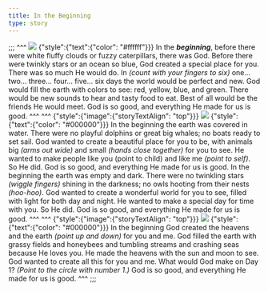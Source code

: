 ```yaml
---
title: In the Beginning
type: story
---
```


;;;
^^^
![](https://sabbath-school-resources-assets.adventech.io/en/devo/test/blocks/story1.png)
{"style":{"text":{"color": "#ffffff"}}}
In the _**beginning**_, before there were white fluffy clouds or fuzzy caterpillars, there was God. Before there were twinkly stars or an ocean so blue, God created a special place for you. There was so much He would do. In _(count with your fingers to six)_ one... two... three... four... five... six days the world would be perfect and new.  God would fill the earth with colors to see: red, yellow, blue, and green. There would be new sounds to hear and tasty food to eat. Best of all would be the friends He would meet. God is so good, and everything He made for us is good.
^^^
^^^
{"style":{"image":{"storyTextAlign": "top"}}}
![](https://sabbath-school-resources-assets.adventech.io/en/devo/test/blocks/story2.png)
{"style":{"text":{"color": "#000000"}}}
In the beginning the earth was covered in water. There were no playful dolphins or great big whales; no boats ready to set sail. God wanted to create a beautiful place for you to be, with animals big _(arms out wide)_ and small _(hands close together)_ for you to see. He wanted to make people like you (point to child) and like me _(point to self)_. So He did. God is so good, and everything He made for us is good. In the beginning the earth was empty and dark. There were no twinkling stars _(wiggle fingers)_ shining in the darkness; no owls hooting from their nests _(hoo-hoo)_. God wanted to create a wonderful world for you to see, filled with light for both day and night. He wanted to make a special day for time with you. So He did. God is so good, and everything He made for us is good.
^^^
^^^
{"style":{"image":{"storyTextAlign": "top"}}}
![](http://localhost:3002/api/v2/en/aij/2025-01-bg/assets/01-03.png)
{"style":{"text":{"color": "#000000"}}}
In the beginning God created the heavens and the earth _(point up and down)_ for you and me. God filled the earth with grassy fields and honeybees and tumbling streams and crashing seas because He loves you. He made the heavens with the sun and moon to see. God wanted to create all this for you and me. What would God make on Day 1? _(Point to the circle with number 1.)_ God is so good, and everything He made for us is good.
^^^
;;;